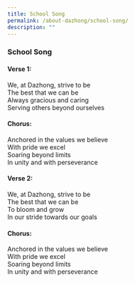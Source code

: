 ```yaml
---
title: School Song
permalink: /about-dazhong/school-song/
description: ""
---
```

### School Song

#### Verse 1:

We, at Dazhong, strive to be<br>
The best that we can be<br>
Always gracious and caring<br>
Serving others beyond ourselves

#### Chorus:

Anchored in the values we believe<br>
With pride we excel<br>
Soaring beyond limits<br>
In unity and with perseverance


#### Verse 2:

We, at Dazhong, strive to be<br>
The best that we can be<br>
To bloom and grow<br>
In our stride towards our goals


#### Chorus:

Anchored in the values we believe<br>
With pride we excel<br>
Soaring beyond limits<br>
In unity and with perseverance